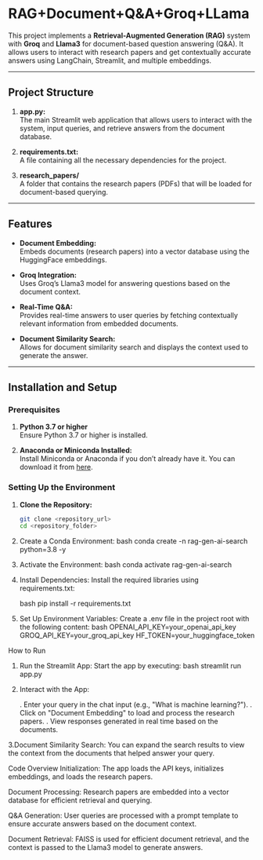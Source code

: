 # RAG+Document+Q&A+Groq+LLama

This project implements a **Retrieval-Augmented Generation (RAG)** system with **Groq** and **Llama3** for document-based question answering (Q&A). It allows users to interact with research papers and get contextually accurate answers using LangChain, Streamlit, and multiple embeddings.

---

## Project Structure

1. **app.py:**  
   The main Streamlit web application that allows users to interact with the system, input queries, and retrieve answers from the document database.

2. **requirements.txt:**  
   A file containing all the necessary dependencies for the project.

3. **research_papers/**  
   A folder that contains the research papers (PDFs) that will be loaded for document-based querying.

---

## Features

- **Document Embedding:**  
   Embeds documents (research papers) into a vector database using the HuggingFace embeddings.
  
- **Groq Integration:**  
   Uses Groq’s Llama3 model for answering questions based on the document context.
  
- **Real-Time Q&A:**  
   Provides real-time answers to user queries by fetching contextually relevant information from embedded documents.
  
- **Document Similarity Search:**  
   Allows for document similarity search and displays the context used to generate the answer.

---

## Installation and Setup

### Prerequisites

1. **Python 3.7 or higher**  
   Ensure Python 3.7 or higher is installed.

2. **Anaconda or Miniconda Installed:**  
   Install Miniconda or Anaconda if you don’t already have it. You can download it from [here](https://www.anaconda.com/products/individual).

### Setting Up the Environment

1. **Clone the Repository:**
   ```bash
   git clone <repository_url>
   cd <repository_folder>
   
2. Create a Conda Environment:
    bash
    conda create -n rag-gen-ai-search python=3.8 -y
   
4. Activate the Environment:
    bash
    conda activate rag-gen-ai-search
   
4. Install Dependencies:
   Install the required libraries using requirements.txt:

    bash
    pip install -r requirements.txt
   
5. Set Up Environment Variables:
   Create a .env file in the project root with the following content:
    bash
    OPENAI_API_KEY=your_openai_api_key
    GROQ_API_KEY=your_groq_api_key
    HF_TOKEN=your_huggingface_token
   
How to Run
1. Run the Streamlit App:
   Start the app by executing:
    bash
    streamlit run app.py
   
2. Interact with the App:

   .  Enter your query in the chat input (e.g., "What is machine learning?").
   . Click on "Document Embedding" to load and process the research papers.
   . View responses generated in real time based on the documents.
   
3.Document Similarity Search:
  You can expand the search results to view the context from the documents that helped answer your query.

Code Overview
Initialization:
The app loads the API keys, initializes embeddings, and loads the research papers.

Document Processing:
Research papers are embedded into a vector database for efficient retrieval and querying.

Q&A Generation:
User queries are processed with a prompt template to ensure accurate answers based on the document context.

Document Retrieval:
FAISS is used for efficient document retrieval, and the context is passed to the Llama3 model to generate answers.

